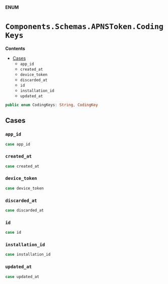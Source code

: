 **ENUM**

# `Components.Schemas.APNSToken.CodingKeys`

**Contents**

- [Cases](#cases)
  - `app_id`
  - `created_at`
  - `device_token`
  - `discarded_at`
  - `id`
  - `installation_id`
  - `updated_at`

```swift
public enum CodingKeys: String, CodingKey
```

## Cases
### `app_id`

```swift
case app_id
```

### `created_at`

```swift
case created_at
```

### `device_token`

```swift
case device_token
```

### `discarded_at`

```swift
case discarded_at
```

### `id`

```swift
case id
```

### `installation_id`

```swift
case installation_id
```

### `updated_at`

```swift
case updated_at
```
